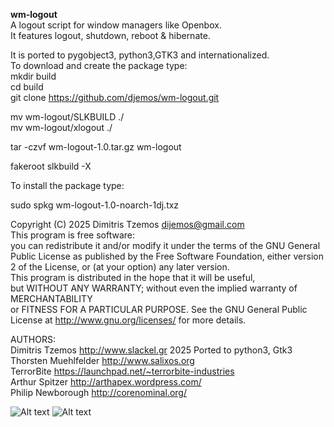 **wm-logout**   
A logout script for window managers like Openbox.  
It features logout, shutdown, reboot & hibernate.  

It is ported to pygobject3, python3,GTK3 and internationalized.  
To download and create the package type:  
mkdir build   
cd build   
git clone https://github.com/djemos/wm-logout.git  

mv wm-logout/SLKBUILD ./  
mv wm-logout/xlogout ./  

tar -czvf wm-logout-1.0.tar.gz wm-logout  

fakeroot slkbuild -X  

To install the package type:  

sudo spkg wm-logout-1.0-noarch-1dj.txz  

Copyright (C) 2025 Dimitris Tzemos dijemos@gmail.com   
This program is free software:   
you can redistribute it and/or modify it under the terms of the GNU General Public License as published by the Free Software Foundation, 
either version 2 of the License, or (at your option) any later version.  
This program is distributed in the hope that it will be useful,  
but WITHOUT ANY WARRANTY; without even the implied warranty of MERCHANTABILITY  
or FITNESS FOR A PARTICULAR PURPOSE. See the GNU General Public License at http://www.gnu.org/licenses/ for more details.  

AUTHORS:  
Dimitris Tzemos <http://www.slackel.gr> 2025 Ported to python3, Gtk3   
Thorsten Muehlfelder <http://www.salixos.org>  
TerrorBite <https://launchpad.net/~terrorbite-industries>  
Arthur Spitzer <http://arthapex.wordpress.com/>  
Philip Newborough <http://corenominal.org/>  
  

![Alt text](https://files.mastodon.social/media_attachments/files/114/270/396/252/431/857/small/8182a3a0f00456ef.png)
![Alt text](https://files.mastodon.social/media_attachments/files/114/270/422/345/072/532/original/c213bbf2758f6699.png)
